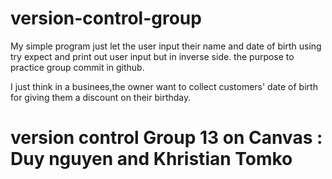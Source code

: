 # version-control-group

My simple program just let the user input their name and date of birth
using try expect and print out user input but in inverse side. the purpose to practice group commit in github.

I just think in a businees,the owner want to collect customers' date of birth for giving them a discount on their birthday.

# version control Group 13 on Canvas : Duy nguyen and Khristian Tomko